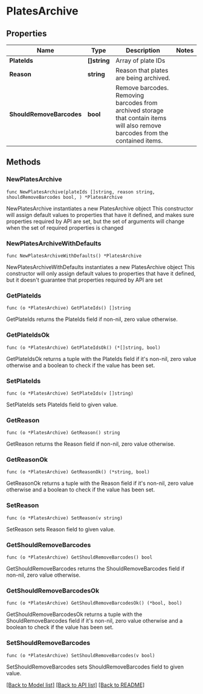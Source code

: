 # PlatesArchive

## Properties

Name | Type | Description | Notes
------------ | ------------- | ------------- | -------------
**PlateIds** | **[]string** | Array of plate IDs | 
**Reason** | **string** | Reason that plates are being archived.  | 
**ShouldRemoveBarcodes** | **bool** | Remove barcodes. Removing barcodes from archived storage that contain items will also remove barcodes from the contained items.  | 

## Methods

### NewPlatesArchive

`func NewPlatesArchive(plateIds []string, reason string, shouldRemoveBarcodes bool, ) *PlatesArchive`

NewPlatesArchive instantiates a new PlatesArchive object
This constructor will assign default values to properties that have it defined,
and makes sure properties required by API are set, but the set of arguments
will change when the set of required properties is changed

### NewPlatesArchiveWithDefaults

`func NewPlatesArchiveWithDefaults() *PlatesArchive`

NewPlatesArchiveWithDefaults instantiates a new PlatesArchive object
This constructor will only assign default values to properties that have it defined,
but it doesn't guarantee that properties required by API are set

### GetPlateIds

`func (o *PlatesArchive) GetPlateIds() []string`

GetPlateIds returns the PlateIds field if non-nil, zero value otherwise.

### GetPlateIdsOk

`func (o *PlatesArchive) GetPlateIdsOk() (*[]string, bool)`

GetPlateIdsOk returns a tuple with the PlateIds field if it's non-nil, zero value otherwise
and a boolean to check if the value has been set.

### SetPlateIds

`func (o *PlatesArchive) SetPlateIds(v []string)`

SetPlateIds sets PlateIds field to given value.


### GetReason

`func (o *PlatesArchive) GetReason() string`

GetReason returns the Reason field if non-nil, zero value otherwise.

### GetReasonOk

`func (o *PlatesArchive) GetReasonOk() (*string, bool)`

GetReasonOk returns a tuple with the Reason field if it's non-nil, zero value otherwise
and a boolean to check if the value has been set.

### SetReason

`func (o *PlatesArchive) SetReason(v string)`

SetReason sets Reason field to given value.


### GetShouldRemoveBarcodes

`func (o *PlatesArchive) GetShouldRemoveBarcodes() bool`

GetShouldRemoveBarcodes returns the ShouldRemoveBarcodes field if non-nil, zero value otherwise.

### GetShouldRemoveBarcodesOk

`func (o *PlatesArchive) GetShouldRemoveBarcodesOk() (*bool, bool)`

GetShouldRemoveBarcodesOk returns a tuple with the ShouldRemoveBarcodes field if it's non-nil, zero value otherwise
and a boolean to check if the value has been set.

### SetShouldRemoveBarcodes

`func (o *PlatesArchive) SetShouldRemoveBarcodes(v bool)`

SetShouldRemoveBarcodes sets ShouldRemoveBarcodes field to given value.



[[Back to Model list]](../README.md#documentation-for-models) [[Back to API list]](../README.md#documentation-for-api-endpoints) [[Back to README]](../README.md)


